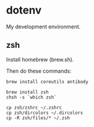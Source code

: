 # dotenv

My development environment.

## zsh

Install homebrew (brew.sh).

Then do these commands:

```
brew install coreutils antibody

brew install zsh
chsh -s `which zsh`

cp zsh/zshrc ~/.zshrc
cp zsh/dircolors ~/.dircolors
cp -R zsh/files/* ~/.zsh
```